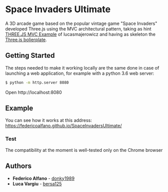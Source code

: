 # Space Invaders Ultimate 

A 3D arcade game based on the popular vintage game "Space Invaders" developed Three.js using the MVC architectural pattern, taking as hint [THREE.JS MVC Example](https://github.com/lucasmajerowicz/threejs-mvc-example) of lucasmajerowicz and having as skeleton the [Three.js bolierplate](https://github.com/learnthreejs/three-js-boilerplate).

## Getting Started
The steps needed to make it working locally are the same done in case of launching a web application, for example with a python 3.6 web server:

```bash
$ python -m http.server 8080
```

Open http://localhost:8080

## Example
You can see how it works at this address: https://federicoalfano.github.io/SpaceInvadersUltimate/

### Test
The compatibility at the moment is well-tested only on the Chrome browser

## Authors

* **Federico Alfano**  - [donky1989](https://github.com/federicoalfano/)
* **Luca Vargiu** - [bersa125](https://github.com/bersa125)
